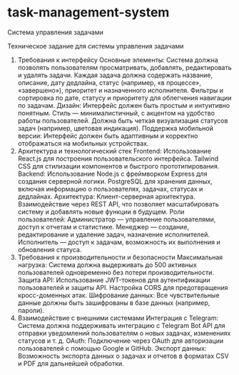 # task-management-system
Система управления задачами

Техническое задание для системы управления задачами
1. Требования к интерфейсу
Основные элементы:
Система должна позволять пользователям просматривать, добавлять, редактировать и удалять задачи.
Каждая задача должна содержать название, описание, дату дедлайна, статус (например, «в процессе», «завершено»), приоритет и назначенного исполнителя.
Фильтры и сортировка по дате, статусу и приоритету для облегчения навигации по задачам.
Дизайн:
Интерфейс должен быть простым и интуитивно понятным.
Стиль — минималистичный, с акцентом на удобство работы пользователей.
Должна быть четкая визуализация статусов задач (например, цветовая индикация).
Поддержка мобильной версии:
Интерфейс должен быть адаптивным и корректно отображаться на мобильных устройствах.
2. Архитектура и технологический стек
Frontend:
Использование React.js для построения пользовательского интерфейса.
Tailwind CSS для стилизации компонентов и быстрого прототипирования.
Backend:
Использование Node.js с фреймворком Express для создания серверной логики.
PostgreSQL для хранения данных, включая информацию о пользователях, задачах, статусах и дедлайнах.
Архитектура:
Клиент-серверная архитектура.
Взаимодействие через REST API, что позволяет масштабировать систему и добавлять новые функции в будущем.
Роли пользователей:
Администратор — управление пользователями, доступ к отчетам и статистике.
Менеджер — создание, редактирование и удаление задач, назначение исполнителей.
Исполнитель — доступ к задачам, возможность их выполнения и обновления статуса.
3. Требования к производительности и безопасности
Максимальная нагрузка:
Система должна выдерживать до 500 активных пользователей одновременно без потери производительности.
Защита API:
Использование JWT-токенов для аутентификации пользователей и защиты API.
Настройка CORS для предотвращения кросс-доменных атак.
Шифрование данных:
Все чувствительные данные должны быть зашифрованы в базе данных (например, пароли).
4. Взаимодействие с внешними системами
Интеграция с Telegram:
Система должна поддерживать интеграцию с Telegram Bot API для отправки уведомлений пользователям о новых задачах, изменениях статусов и т. д.
OAuth:
Подключение через OAuth для авторизации пользователей с помощью Google и GitHub.
Экспорт данных:
Возможность экспорта данных о задачах и отчетов в форматах CSV и PDF для дальнейшей обработки.
